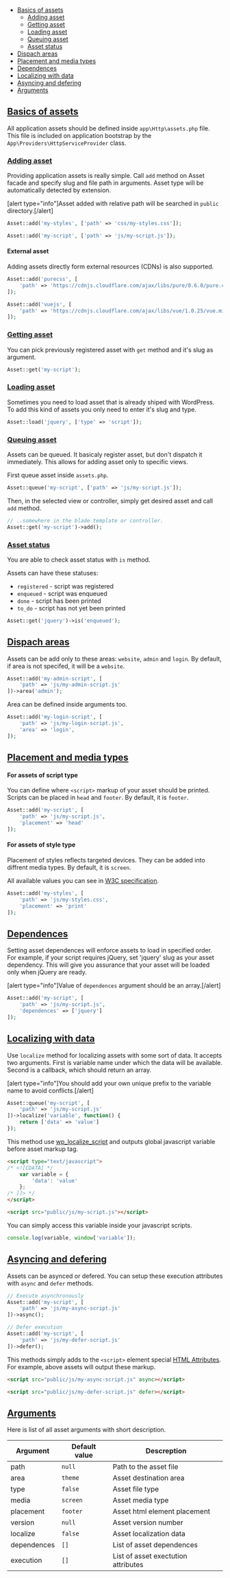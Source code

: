 - [Basics of assets](#basics-of-assets)
    - [Adding asset](#adding-asset)
    - [Getting asset](#getting-asset)
    - [Loading asset](#loading-asset)
    - [Queuing asset](#queuing-asset)
    - [Asset status](#asset-status)
- [Dispach areas](#dispatch-areas)
- [Placement and media types](#placement-and-media-type)
- [Dependences](#dependences)
- [Localizing with data](#localizing-with-data)
- [Asyncing and defering](#asyncing-and-defering)
- [Arguments](#arguments)


<a name="basics-of-assets"></a>
## [Basics of assets](#basics-of-assets)

All application assets should be defined inside `app\Http\assets.php` file. This file is included on application bootstrap by the `App\Providers\HttpServiceProvider` class.

<a name="adding-asset"></a>
### [Adding asset](#adding-asset)

Providing application assets is really simple. Call `add` method on Asset facade and specify slug and file path in arguments. Asset type will be automatically detected by extension.

[alert type="info"]Asset added with relative path will be searched in `public` directory.[/alert]

```php
Asset::add('my-styles', ['path' => 'css/my-styles.css']);

Asset::add('my-script', ['path' => 'js/my-script.js']);
```

#### External asset

Adding assets directly form external resources (CDNs) is also supported.

```php
Asset::add('purecss', [
    'path' => 'https://cdnjs.cloudflare.com/ajax/libs/pure/0.6.0/pure.css'
]);

Asset::add('vuejs', [
    'path' => 'https://cdnjs.cloudflare.com/ajax/libs/vue/1.0.25/vue.min.js'
]);
```

<a name="getting-asset"></a>
### [Getting asset](#getting-asset)

You can pick previously registered asset with `get` method and it's slug as argument.

```php
Asset::get('my-script');
```

<a name="loading-asset"></a>
### [Loading asset](#loading-asset)

Sometimes you need to load asset that is already shiped with WordPress. To add this kind of assets you only need to enter it's slug and type.

```php
Asset::load('jquery', ['type' => 'script']);
```

<a name="queuing-asset"></a>
### [Queuing asset](#queuing-asset)

Assets can be queued. It basicaly register asset, but don't dispatch it immediately. This allows for adding asset only to specific views.

First queue asset inside `assets.php`.

```php
Asset::queue('my-script', ['path' => 'js/my-script.js']);
```

Then, in the selected view or controller, simply get desired asset and call `add` method.

```php
// ..somewhere in the blade template or controller.
Asset::get('my-script')->add();
```

<a name="asset-status"></a>
### [Asset status](#asset-status)

You are able to check asset status with `is` method.

Assets can have these statuses:
- `registered` - script was registered
- `enqueued` - script was enqueued
- `done` - script has been printed
- `to_do` - script has not yet been printed

```php
Asset::get('jquery')->is('enqueued');
```

<a name="dispatch-areas"></a>
## [Dispach areas](#dispatch-areas)

Assets can be add only to these areas: `website`, `admin` and `login`. By default, if area is not specifed, it will be a `website`.

```php
Asset::add('my-admin-script', [
    'path' => 'js/my-admin-script.js'
])->area('admin');
```

Area can be defined inside arguments too.

```php
Asset::add('my-login-script', [
    'path' => 'js/my-login-script.js',
    'area' => 'login',
]);
```

<a name="placement-and-media-types"></a>
## [Placement and media types](#placement-and-media-types)

#### For assets of script type

You can define where `<script>` markup of your asset should be printed. Scripts can be placed in `head` and `footer`. By default, it is `footer`.

```php
Asset::add('my-script', [
    'path' => 'js/my-script.js',
    'placement' => 'head'
]);
```

#### For assets of style type

Placement of styles reflects targeted devices. They can be added into diffrent media types. By default, it is `screen`.

All available values you can see in [W3C specification](http://www.w3.org/TR/CSS2/media.html#media-types).

```php
Asset::add('my-styles', [
    'path' => 'js/my-styles.css',
    'placement' => 'print'
]);
```

<a name="dependences"></a>
## [Dependences](#dependences)

Setting asset dependences will enforce assets to load in specified order. For example, if your script requires jQuery, set 'jquery' slug as your asset dependency. This will give you assurance that your asset will be loaded only when jQuery are ready.

[alert type="info"]Value of `dependences` argument should be an array.[/alert]

```php
Asset::add('my-script', [
    'path' => 'js/my-script.js',
    'dependences' => ['jquery']
]);
```

<a name="localizing-with-data"></a>
## [Localizing with data](#localizing-with-data)

Use `localize` method for localizing assets with some sort of data. It accepts two arguments. First is variable name under which the data will be available. Second is a callback, which should return an array.

[alert type="info"]You should add your own unique prefix to the variable name to avoid conflicts.[/alert]

```php
Asset::queue('my-script', [
    'path' => 'js/my-script.js'
])->localize('variable', function() {
    return ['data' => 'value']
});
```

This method use [wp_localize_script](https://codex.wordpress.org/Function_Reference/wp_localize_script) and outputs global javascript variable before asset markup tag.

```html
<script type="text/javascript">
/* <![CDATA[ */
    var variable = {
        'data': 'value'
    };
/* ]]> */
</script>

<script src="public/js/my-script.js"></script>
```

You can simply access this variable inside your javascript scripts.

```js
console.log(variable, window['variable']);
```

<a name="asyncing-and-defering"></a>
## [Asyncing and defering](#asyncing-and-defering)

Assets can be asynced or defered. You can setup these execution attributes with `async` and `defer` methods.

```php
// Execute asynchronously
Asset::add('my-script', [
    'path' => 'js/my-async-script.js'
])->async();

// Defer execution
Asset::add('my-script', [
    'path' => 'js/my-defer-script.js'
])->defer();
```

This methods simply adds to the `<script>` element special [HTML Attributes](https://developer.mozilla.org/pl/docs/Web/HTML/Element/script#Attributes). For example, above assets will output these markup.

```html
<script src="public/js/my-async-script.js" async></script>

<script src="public/js/my-defer-script.js" defer></script>
```

<a name="arguments"></a>
## [Arguments](#arguments)

Here is list of all asset arguments with short description.

| Argument | Default value | Descreption |
|---|---|---|
| path | `null` | Path to the asset file |
| area | `theme` | Asset destination area |
| type | `false` | Asset file type |
| media | `screen` | Asset media type |
| placement | `footer` | Asset html element placement |
| version | `null` | Asset version number |
| localize | `false` | Asset localization data |
| dependences | `[]` | List of asset dependences |
| execution | `[]` | List of asset exectution attributes |
